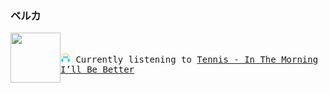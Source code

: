 ### ベルカ
<kbd>
<a href="https://www.youtube.com/results?search_query=Tennis+In+The+Morning+I’ll+Be+Better" target="_blank">
    <img align="left" width="80" height="80" src="https:&#x2F;&#x2F;lastfm.freetls.fastly.net&#x2F;i&#x2F;u&#x2F;174s&#x2F;15ff865232ac8d1051b69ed4bd5624e3.png">
</a>

</br><br align="center"><img height="16" width="16" src="assets/listening.png"> Currently listening to <b></b><a href="https://www.youtube.com/results?search_query=Tennis+In+The+Morning+I’ll+Be+Better" target="_blank">Tennis - In The Morning I’ll Be Better</a> </b></p>
</kbd>